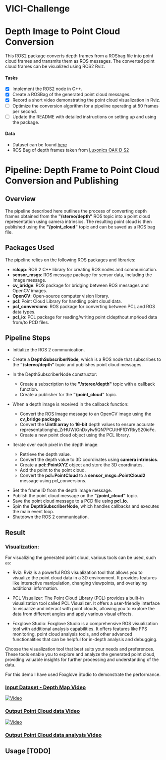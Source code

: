 # VICI-Challenge

# Depth Image to Point Cloud Conversion

This ROS2 package converts depth frames from a ROSbag file into point cloud frames and transmits them as ROS messages. The converted point cloud frames can be visualized using ROS2 Rviz.

#### Tasks



- [x] Implement the ROS2 node in C++.
- [x] Create a ROSBag of the generated point cloud messages.
- [x] Record a short video demonstrating the point cloud visualization in Rviz.
- [ ] Optimize the conversion algorithm for a pipeline operating at 50 frames per second.
- [ ] Update the README with detailed instructions on setting up and using the package.

#### Data

- Dataset can be found [here](https://drive.google.com/drive/folders/1iIU8UvTj-psPHrh_VH43As0T54sNcyjG?usp=sharing)
- ROS Bag of depth frames taken from [Luxonics OAK-D S2](https://docs.luxonis.com/projects/hardware/en/latest/pages/DM9098s2.html)


# Pipeline: Depth Frame to Point Cloud Conversion and Publishing
## Overview
The pipeline described here outlines the process of converting depth frames obtained from the **"/stereo/depth"** ROS topic into a point cloud representation using camera intrinsics. The resulting point cloud is then published using the **"/point_cloud"** topic and can be saved as a ROS bag file.

## Packages Used
The pipeline relies on the following ROS packages and libraries:

- **rclcpp**: ROS 2 C++ library for creating ROS nodes and communication.
- **sensor_msgs**: ROS message package for sensor data, including the Image message.
- **cv_bridge**: ROS package for bridging between ROS messages and OpenCV images.
- **OpenCV**: Open-source computer vision library.
- **pcl**: Point Cloud Library for handling point cloud data.
- **pcl_conversions**: ROS package for converting between PCL and ROS data types.
- **pcl_io**: PCL package for reading/writing point cldepthout.mp4oud data from/to PCD files.

## Pipeline Steps
* Initialize the ROS 2 communication.
* Create a **DepthSubscriberNode**, which is a ROS node that subscribes to the **"/stereo/depth"** topic and publishes point cloud messages.
* In the DepthSubscriberNode constructor:
  - Create a subscription to the **"/stereo/depth"** topic with a callback function.
  - Create a publisher for the **"/point_cloud"** topic.
* When a depth image is received in the callback function:

  - Convert the ROS Image message to an OpenCV image using the **cv_bridge package**.
  - Convert the **Uint8 array** to **16-bit** depth values to ensure accurate representation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.
  - Create a new point cloud object using the PCL library.
* Iterate over each pixel in the depth image:
  - Retrieve the depth value.
  - Convert the depth value to 3D coordinates using **camera intrinsics**.
  - Create a **pcl::PointXYZ** object and store the 3D coordinates.
  - Add the point to the point cloud.
  - Convert the **pcl::PointCloud** to a **sensor_msgs::PointCloud2** message using pcl_conversions.
- Set the frame ID from the depth image message.
- Publish the point cloud message on the **"/point_cloud"** topic.
- Save the point cloud message to a PCD file using **pcl_io**.
- Spin the **DepthSubscriberNode**, which handles callbacks and executes the main event loop.
- Shutdown the ROS 2 communication.

## Result

### Visualization:

For visualizing the generated point cloud, various tools can be used, such as:

- Rviz: Rviz is a powerful ROS visualization tool that allows you to visualize the point cloud data in a 3D environment. It provides features like interactive manipulation, changing viewpoints, and overlaying additional information.

- PCL Visualizer: The Point Cloud Library (PCL) provides a built-in visualization tool called PCL Visualizer. It offers a user-friendly interface to visualize and interact with point clouds, allowing you to explore the data from different angles and apply various visual effects.

- Foxglove Studio: Foxglove Studio is a comprehensive ROS visualization tool with additional analysis capabilities. It offers features like FPS monitoring, point cloud analysis tools, and other advanced functionalities that can be helpful for in-depth analysis and debugging.

Choose the visualization tool that best suits your needs and preferences. These tools enable you to explore and analyze the generated point cloud, providing valuable insights for further processing and understanding of the data.

For this demo I have used Foxglove Studio to demonstrate the performance.

### [Input Dataset - Depth Map Video](https://drive.google.com/file/d/1N0egiUlc-nIq8vDBIbeSdbcGghg6Pk-x/view?usp=drive_link)

[![Video](https://github.com/karanamrahul/VICI-Robotics-Challenge/blob/main/demo/depth_frame_4.png)](demo/depthout.mp4)
### [Output Point Cloud data Video](https://drive.google.com/file/d/1WZNBw3JCMyLUrRG0MFBoD1zdIdmyoaVD/view?usp=sharing)
[![Video](https://github.com/karanamrahul/VICI-Robotics-Challenge/blob/main/demo/pointcloud_frame1.png)](demo/pcdout.mp4)

### [Output Point Cloud data analysis Video](https://drive.google.com/file/d/1tG1eK4wGA_bhyj55AngmyTGKypO_uTwH/view?usp=drive_link)


## Usage [TODO]

